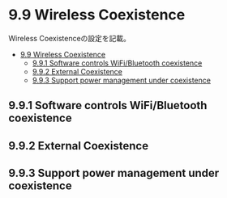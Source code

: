 # 9.9 Wireless Coexistence
Wireless Coexistenceの設定を記載。

- [9.9 Wireless Coexistence](#99-wireless-coexistence)
  - [9.9.1 Software controls WiFi/Bluetooth coexistence](#991-software-controls-wifibluetooth-coexistence)
  - [9.9.2 External Coexistence](#992-external-coexistence)
  - [9.9.3 Support power management under coexistence](#993-support-power-management-under-coexistence)

## 9.9.1 Software controls WiFi/Bluetooth coexistence
## 9.9.2 External Coexistence
## 9.9.3 Support power management under coexistence
